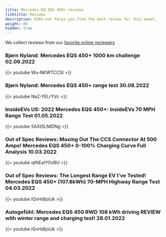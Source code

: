 ```yaml
---
title: Mercedes-EQ EQS 450+ reviews
linktitle: Reviews
description: EVKX.net helps you find the best review for this model. 
weight: 80
hidden: true
---
```

<object type="image/svg+xml" data="../modelnavigation.svg"></object>
We collect reviews from our [favorite online reviewers](/guides/evreviewers/)

### Bjørn Nyland: Mercedes EQS 450+ 1000 km challenge 02.09.2022

{{< youtube Wu-NKWTCCSI >}}

### Bjørn Nyland: Mercedes EQS 450+ range test 30.08.2022

{{< youtube NaZ-YELrYVc >}}

### InsideEVs US: 2022 Mercedes EQS 450+: InsideEVs 70 MPH Range Test 01.05.2022

{{< youtube SAXt5LNtDNg >}}

### Out of Spec Reviews: Maxing Out The CCS Connector At 500 Amps! Mercedes EQS 450+ 0-100% Charging Curve Full Analysis 10.03.2022

{{< youtube qtNEaIYOvBU >}}

### Out of Spec Reviews: The Longest Range EV I've Tested! Mercedes EQS 450+ (107.8kWh) 70-MPH Highway Range Test 04.03.2022

{{< youtube IQvHdIjoIJk >}}

### Autogefühl: Mercedes EQS 450 RWD 108 kWh driving REVIEW with winter range and charging test! 28.01.2022

{{< youtube IQvHdIjoIJk >}}

